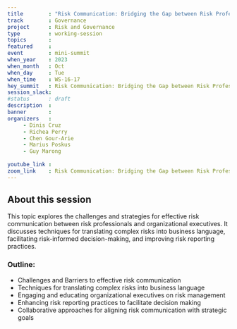 ```yaml
---
title        : "Risk Communication: Bridging the Gap between Risk Professionals and Executives (Panel)"
track        : Governance
project      : Risk and Governance
type         : working-session
topics       :
featured     :
event        : mini-summit
when_year    : 2023
when_month   : Oct
when_day     : Tue
when_time    : WS-16-17
hey_summit   : Risk Communication: Bridging the Gap between Risk Professionals and Executives (Panel)
session_slack:
#status      : draft
description  :
banner       : 
organizers   :
     - Dinis Cruz
     - Richea Perry
     - Chen Gour-Arie
     - Marius Poskus
     - Guy Marong
     
youtube_link : 
zoom_link    : Risk Communication: Bridging the Gap between Risk Professionals and Executives (Panel)
---
```


## About this session
This topic explores the challenges and strategies for effective risk communication between risk professionals and organizational executives. It discusses techniques for translating complex risks into business language, facilitating risk-informed decision-making, and improving risk reporting practices.

### Outline:
- Challenges and Barriers to effective risk communication
- Techniques for translating complex risks into business language
- Engaging and educating organizational executives on risk management
- Enhancing risk reporting practices to facilitate decision making
- Collaborative approaches for aligning risk communication with strategic goals

